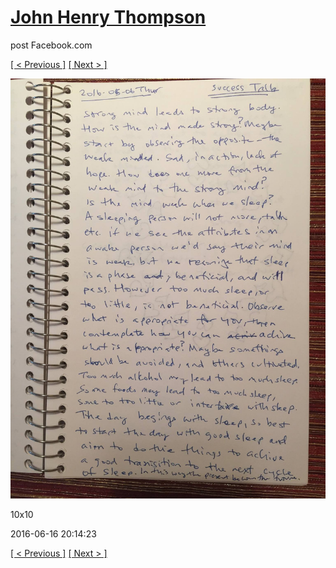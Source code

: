 # [John Henry Thompson](../README.md)
post Facebook.com

[[ < Previous ]](2016-06-16-3.md) [[ Next > ]](2016-06-16-5.md)

[![](../media/2016-06-16/10x10-13.jpg)](../README.md)

10x10

2016-06-16 20:14:23

[[ < Previous ]](2016-06-16-3.md) [[ Next > ]](2016-06-16-5.md)